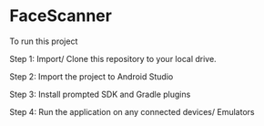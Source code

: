 # FaceScanner
To run this project

Step 1: Import/ Clone this repository to your local drive.

Step 2: Import the project to Android Studio

Step 3: Install prompted SDK and Gradle plugins

Step 4: Run the application on any connected devices/ Emulators
